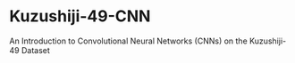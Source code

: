# Kuzushiji-49-CNN
An Introduction to Convolutional Neural Networks (CNNs) on the Kuzushiji-49 Dataset
